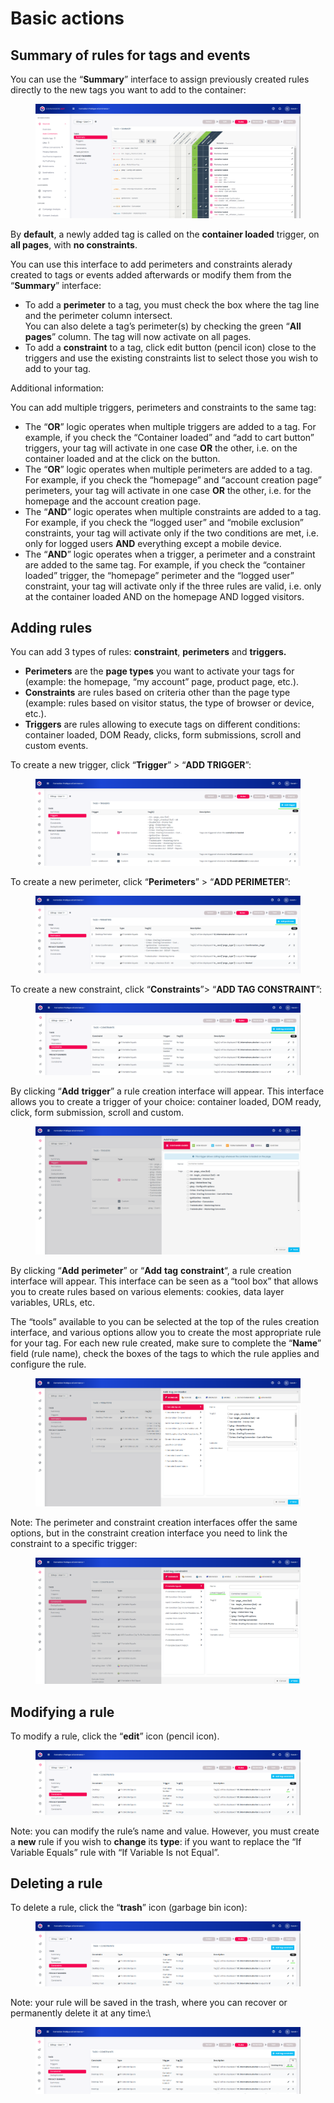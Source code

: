 # Basic actions

## Summary of rules for tags and events

You can use the “**Summary**” interface to assign previously created rules directly to the new tags you want to add to the container:

<figure><img src="../../../../../../../.gitbook/assets/image (15).png" alt=""><figcaption></figcaption></figure>

By **default**, a newly added tag is called on the **container loaded** trigger, on **all pages**, with **no constraints**.

You can use this interface to add perimeters and constraints alerady created to tags or events added afterwards or modify them from the “**Summary**” interface:

* To add a **perimeter** to a tag, you must check the box where the tag line and the perimeter column intersect.\
  You can also delete a tag’s perimeter(s) by checking the green “**All** **pages**” column. The tag will now activate on all pages.
* To add a **constraint** to a tag, click edit button (pencil icon) close to the triggers and use the existing constraints list to select those you wish to add to your tag.

Additional information:

You can add multiple triggers, perimeters and constraints to the same tag:

* The “**OR**” logic operates when multiple triggers are added to a tag. For example, if you check the “Container loaded” and “add to cart button” triggers, your tag will activate in one case **OR** the other, i.e. on the container loaded and at the click on the button.
* The “**OR**” logic operates when multiple perimeters are added to a tag. For example, if you check the “homepage” and “account creation page” perimeters, your tag will activate in one case **OR** the other, i.e. for the homepage and the account creation page.
* The “**AND**” logic operates when multiple constraints are added to a tag. For example, if you check the “logged user” and “mobile exclusion” constraints, your tag will activate only if the two conditions are met, i.e. only for logged users **AND** everything except a mobile device.
* The “**AND**” logic operates when a trigger, a perimeter and a constraint are added to the same tag. For example, if you check the “container loaded” trigger, the “homepage” perimeter and the “logged user” constraint, your tag will activate only if the three rules are valid, i.e. only at the container loaded AND on the homepage AND logged visitors.

## Adding rules

You can add 3 types of rules: **constraint**, **perimeters** and **triggers.**

* **Perimeters** are the **page types** you want to activate your tags for (example: the homepage, “my account” page, product page, etc.).
* **Constraints** are rules based on criteria other than the page type (example: rules based on visitor status, the type of browser or device, etc.).
* **Triggers** are rules allowing to execute tags on different conditions: container loaded, DOM Ready, clicks, form submissions, scroll and custom events.

To create a new trigger, click “**Trigger**” > “**ADD TRIGGER**”:

<figure><img src="../../../../../../../.gitbook/assets/image (88).png" alt=""><figcaption></figcaption></figure>

To create a new perimeter, click “**Perimeters**” > “**ADD PERIMETER**”:

<figure><img src="../../../../../../../.gitbook/assets/image (58).png" alt=""><figcaption></figcaption></figure>

To create a new constraint, click “**Constraints**”> “**ADD TAG CONSTRAINT**”:

<figure><img src="../../../../../../../.gitbook/assets/image (98).png" alt=""><figcaption></figcaption></figure>

By clicking “**Add** **trigger**” a rule creation interface will appear. This interface allows you to create a trigger of your choice: container loaded, DOM ready, click, form submission, scroll and custom.

<figure><img src="../../../../../../../.gitbook/assets/image (32).png" alt=""><figcaption></figcaption></figure>

By clicking “**Add** **perimeter**” or “**Add** **tag** **constraint**“, a rule creation interface will appear. This interface can be seen as a “tool box” that allows you to create rules based on various elements: cookies, data layer variables, URLs, etc.

The “tools” available to you can be selected at the top of the rules creation interface, and various options allow you to create the most appropriate rule for your tag. For each new rule created, make sure to complete the “**Name**” field (rule name), check the boxes of the tags to which the rule applies and configure the rule.

<figure><img src="../../../../../../../.gitbook/assets/image (83).png" alt=""><figcaption></figcaption></figure>

Note: The perimeter and constraint creation interfaces offer the same options, but in the constraint creation interface you need to link the constraint to a specific trigger:

<figure><img src="../../../../../../../.gitbook/assets/image (65).png" alt=""><figcaption></figcaption></figure>

## Modifying a rule

To modify a rule, click the “**edit**” icon (pencil icon).

<figure><img src="../../../../../../../.gitbook/assets/image (43).png" alt=""><figcaption></figcaption></figure>

Note: you can modify the rule’s name and value. However, you must create a **new** rule if you wish to **change** its **type**: if you want to replace the “If Variable Equals” rule with “If Variable Is not Equal”.

## Deleting a rule

To delete a rule, click the “**trash**” icon (garbage bin icon):

<figure><img src="../../../../../../../.gitbook/assets/image (26).png" alt=""><figcaption></figcaption></figure>

Note: your rule will be saved in the trash, where you can recover or permanently delete it at any time:\


<figure><img src="../../../../../../../.gitbook/assets/image (4).png" alt=""><figcaption></figcaption></figure>
